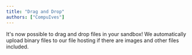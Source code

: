 ```yaml
---
title: "Drag and Drop"
authors: ["CompuIves"]
---
```


It's now possible to drag and drop files in your sandbox! We automatically upload binary files to our file hosting if there are images and other files included.
